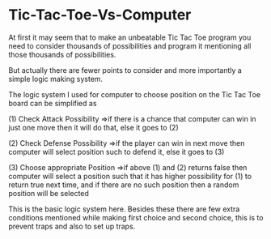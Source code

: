 # Tic-Tac-Toe-Vs-Computer

At first it may seem that to make an unbeatable Tic Tac Toe program you need to consider thousands of possibilities and program it mentioning all those thousands of possibilities.

But actually there are fewer points to consider and more importantly a simple logic making system.

The logic system I used for computer to choose position on the Tic Tac Toe board can be simplified as

  (1) Check Attack Possibility
    =>if there is a chance that computer can win in just one move then it will do that, else it goes to (2)
    
  (2) Check Defense Possibility
    =>if the player can win in next move then computer will select position such to defend it, else it goes to (3)
    
  (3) Choose appropriate Position
    =>if above (1) and (2) returns false then computer will select a position such that it has higher possibility for (1) to return true next time,
    and if there are no such position then a random position will be selected

This is the basic logic system here. Besides these there are few extra conditions mentioned while making first choice and second choice, this is to prevent traps and also to set up traps.
